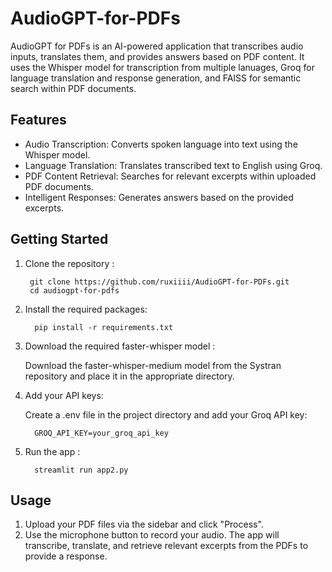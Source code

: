# AudioGPT-for-PDFs
AudioGPT for PDFs is an AI-powered application that transcribes audio inputs, translates them, and provides answers based on PDF content. It uses the Whisper model for transcription from multiple lanuages, Groq for language translation and response generation, and FAISS for semantic search within PDF documents.

## Features 
* Audio Transcription: Converts spoken language into text using the Whisper model.
* Language Translation: Translates transcribed text to English using Groq.
* PDF Content Retrieval: Searches for relevant excerpts within uploaded PDF documents.
* Intelligent Responses: Generates answers based on the provided excerpts.

## Getting Started 
1. Clone the repository :
   ```
    git clone https://github.com/ruxiiii/AudioGPT-for-PDFs.git
    cd audiogpt-for-pdfs
   ```

2. Install the required packages:
   ```
     pip install -r requirements.txt
   ```

3. Download the required faster-whisper model :

     Download the faster-whisper-medium model from the Systran repository and place it in the appropriate directory.

4. Add your API keys:

   Create a .env file in the project directory and add your Groq API key:
   ```
     GROQ_API_KEY=your_groq_api_key
   ```

5. Run the app :
   ```
     streamlit run app2.py
   ```

## Usage 
1. Upload your PDF files via the sidebar and click "Process".
2. Use the microphone button to record your audio. The app will transcribe, translate, and retrieve relevant excerpts from the PDFs to provide a response.


   
